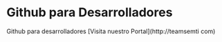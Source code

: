 # Github para Desarrolladores

Github para desarrolladores
[Visita nuestro Portal](http://teamsemti com)
